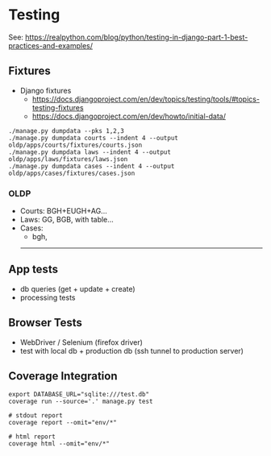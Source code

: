 # Testing

See: https://realpython.com/blog/python/testing-in-django-part-1-best-practices-and-examples/

## Fixtures

- Django fixtures
    - https://docs.djangoproject.com/en/dev/topics/testing/tools/#topics-testing-fixtures
    - https://docs.djangoproject.com/en/dev/howto/initial-data/

```
./manage.py dumpdata --pks 1,2,3
./manage.py dumpdata courts --indent 4 --output oldp/apps/courts/fixtures/courts.json
./manage.py dumpdata laws --indent 4 --output oldp/apps/laws/fixtures/laws.json
./manage.py dumpdata cases --indent 4 --output oldp/apps/cases/fixtures/cases.json

```

### OLDP

- Courts: BGH+EUGH+AG...
- Laws: GG, BGB, with table...
- Cases:
    - bgh,
    - ---

## App tests

- db queries (get + update + create)
- processing tests

## Browser Tests

- WebDriver / Selenium (firefox driver)
- test with local db + production db (ssh tunnel to production server)


## Coverage Integration

```
export DATABASE_URL="sqlite:///test.db"
coverage run --source='.' manage.py test

# stdout report
coverage report --omit="env/*"

# html report
coverage html --omit="env/*"
```
